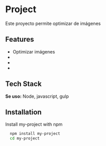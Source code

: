 # Project

Este proyecto permite optimizar de imágenes

## Features

- Optimizar imágenes
-
-
-

## Tech Stack

**Se uso:** Node, javascript, gulp

## Installation

Install my-project with npm

```bash
  npm install my-project
  cd my-project
```
